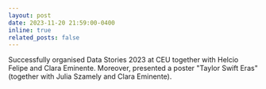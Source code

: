 ```yaml
---
layout: post
date: 2023-11-20 21:59:00-0400
inline: true
related_posts: false
---
```


Successfully organised Data Stories 2023 at CEU together with Helcio Felipe and Clara Eminente. Moreover, presented a poster "Taylor Swift Eras" (together with Julia Szamely and Clara Eminente).
